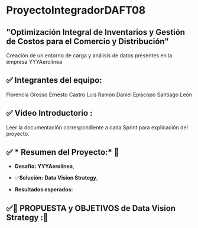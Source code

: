 # ProyectoIntegradorDAFT08



## "Optimización Integral de Inventarios y Gestión de Costos para el Comercio y Distribución"
Creación de un entorno de carga y análisis de datos presentes en la empresa YYYAerolinea 

## ✅ Integrantes del equipo:
Florencia Grosso
Ernesto Castro
Luis Ramón
Daniel Episcopo
Santiago León

## ✅ Video Introductorio :

Leer la documentación correspondiente a cada Sprint para explicación del proyecto.
##  ✅ * Resumen del Proyecto:* 🔨


* **Desafío:**
**YYYAerolinea**, 

* ✅**Solución:**
**Data Vision Strategy**, 

* **Resultados esperados:**



##  ✅🚀 **PROPUESTA y OBJETIVOS de Data Vision Strategy** :🚀
